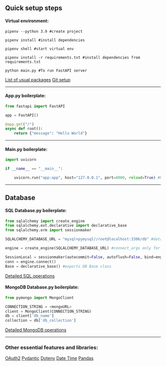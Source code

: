 ## Quick setup steps

#### Virtual environment:

```shell
pipenv --python 3.9 #create project

pipenv install #install dependencies 

pipenv shell #start virtual env

pipenv install -r requirements.txt #install dependencies from requirements.txt

python main.py #To run FastAPI server
```

[List of usual packages](Fastapi%20Packages.md)
[Git setup](Git%20cheatsheet.md)
_____
#### App.py boilerplate:

```python
from fastapi import FastAPI

app = FastAPI()

@app.get("/")
async def root():
    return {"message": "Hello World"}

```
____
#### Main.py boilerplate:

```python
import uvicorn

if __name__ == "__main__":

    uvicorn.run("app:app", host="127.0.0.1", port=8000, reload=True) #Reload app automatically and run with python main.py
```
_________________________

## Database
#### SQL Database.py boilerplate:

```python
from sqlalchemy import create_engine
from sqlalchemy.ext.declarative import declarative_base
from sqlalchemy.orm import sessionmaker

SQLALCHEMY_DATABASE_URL = "mysql+pymysql//root@localhost:3306/db" #database URL, for sqlite its current directory

engine = create_engine(SQLALCHEMY_DATABASE_URL) #connect_args only for sqlite and make sure no cross thread info sharing

SessionLocal = sessionmaker(autocommit=False, autoflush=False, bind=engine) #db instance
conn = engine.connect()
Base = declarative_base() #exports DB Base class
```

[Detailed SQL operations](SQL%20in%20FastAPI)

#### MongoDB Database.py boilerplate:
```python
from pymongo import MongoClient

CONNECTION_STRING = <mongoURL>
client = MongoClient(CONNECTION_STRING)
db = client['db_name']
collection = db['db_collection']
```

[Detailed MongoDB operations](MongoDB%20in%20FastAPI)
______________

### Other essential features and libraries:

[OAuth2](OAuth2)
[Pydantic](Pydantic%20Models)
[Dotenv](Dotenv)
[Date Time](Date%20and%20Time%20in%20Python.md)
[Pandas](Pandas.md)

